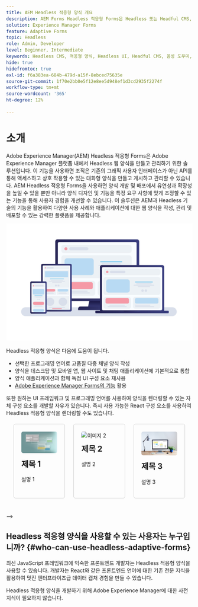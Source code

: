 ```yaml
---
title: AEM Headless 적응형 양식 개요
description: AEM Forms Headless 적응형 Forms은 Headless 또는 Headful CMS, React 애플리케이션, 단일 페이지 애플리케이션(SPA), 웹 앱, 모바일 앱, Amazon Alexa, Google 지원, WhatsApp 등을 비롯한 다양한 플랫폼에 대한 양식을 빠르고 효율적으로 만들 수 있는 방법을 제공합니다. Headless 적응형 Forms을 사용하면 양식 작성 프로세스를 간소화하여 다양한 디바이스 및 플랫폼에서 사용자의 데이터를 보다 쉽게 수집할 수 있습니다.
solution: Experience Manager Forms
feature: Adaptive Forms
topic: Headless
role: Admin, Developer
level: Beginner, Intermediate
keywords: Headless CMS, 적응형 양식, Headless UI, Headful CMS, 음성 도우미, alexa, 챗봇, WhatsApp 아키텍처
hide: true
hidefromtoc: true
exl-id: f6a383ea-684b-479d-a15f-8ebced75635e
source-git-commit: 1f70e2bb0e5f12e8ee5d948ef1d3cd2935f2274f
workflow-type: tm+mt
source-wordcount: '365'
ht-degree: 12%

---
```


# 소개

Adobe Experience Manager(AEM) Headless 적응형 Forms은 Adobe Experience Manager 플랫폼 내에서 Headless 웹 양식을 만들고 관리하기 위한 솔루션입니다. 이 기능을 사용하면 조직은 기존의 그래픽 사용자 인터페이스가 아닌 API를 통해 액세스하고 상호 작용할 수 있는 대화형 양식을 만들고 게시하고 관리할 수 있습니다. AEM Headless 적응형 Forms을 사용하면 양식 개발 및 배포에서 유연성과 확장성을 높일 수 있을 뿐만 아니라 양식 디자인 및 기능을 특정 요구 사항에 맞게 조정할 수 있는 기능을 통해 사용자 경험을 개선할 수 있습니다. 이 솔루션은 AEM과 Headless 기술의 기능을 활용하여 다양한 사용 사례와 애플리케이션에 대한 웹 양식을 작성, 관리 및 배포할 수 있는 강력한 플랫폼을 제공합니다.

![웹 사이트, 응용 프로그램 또는 시각적이지 않은 상호 작용에서 양식을 빌드하고 기본적으로 렌더링합니다](/help/assets/headless-forms-for-any-device.jpeg)

Headless 적응형 양식은 다음에 도움이 됩니다.

* 선택한 프로그래밍 언어로 고품질 다중 채널 양식 작성
* 양식을 데스크탑 및 모바일 앱, 웹 사이트 및 채팅 애플리케이션에 기본적으로 통합
* 양식 애플리케이션과 함께 독점 UI 구성 요소 재사용
* [Adobe Experience Manager Forms의 기능](https://experienceleague.adobe.com/docs/experience-manager-65/forms/getting-started/introduction-aem-forms.html) 활용

또한 원하는 UI 프레임워크 및 프로그래밍 언어를 사용하여 양식을 렌더링할 수 있는 자체 구성 요소를 개발할 자유가 있습니다. 즉시 사용 가능한 React 구성 요소를 사용하여 Headless 적응형 양식을 렌더링할 수도 있습니다.

<!-- 

## Key Features

<table style="width:100%;">
  <tr>
    <td style="width:33.33%;">
      <div style="width: 250px; border: 1px solid #ccc; border-radius: 8px;">
        <img src="/help/assets/01-overview-responsive-forms.jpeg" alt="Card Image 1" style="width:33.33; height: auto;">
        <div style="padding: 20px;">
          <h2 style="margin-top: 0;">Responsive Forms</h2>
          <p>The adaptive form feature enables you to create a single source for a form that automatically sizes and re-flows on mobile devices.</p>
        </div>
      </div>
    </td>
    <td style="width:33.33%;">
      <div style="width: 250px; border: 1px solid #ccc; border-radius: 8px; ">
        <img src="/help/assets/01-overview-responsive-forms.jpeg" alt="Card Image 1" style="width:33.33; height: auto;">
        <div style="padding: 20px;">
          <h2 style="margin-top: 0;">Communication API</h2>
          <p>The adaptive form feature enables you to create a single source for a form that automatically sizes and re-flows on mobile devices.</p>
        </div>
      </div>
    </td>
    <td style="width:33.33%;">
      <div style="width: 250px; border: 1px solid #ccc; border-radius: 8px; ">
        <img src="/help/assets/02-overview-backend-systems.jpeg" alt="Card Image 2" style="width:33.33; height: auto;">
        <div style="padding: 20px;">
          <h2 style="margin-top: 0;">Business Process Management</h2>
          <p>Integrate RDBMS, OData, Or Microsoft SOAP services, as well as protocols like Swagger 2.0 to connect to just about anything.</p>
        </div>
      </div>
    </td>
  </tr>
  <tr>
    <td style="width:33.33%;">
      <div style="width: 250px; border: 1px solid #ccc; border-radius: 8px; ">
        <img src="/help/assets/03-overview-save-and-resume.jpeg" alt="Card Image 3" style="width:33.33; height: auto;">
        <div style="padding: 20px;">
          <h2 style="margin-top: 0;">Save and resume forms</h2>
          <p>Allow clients to save in-progress forms and return later to complete them, even on another device.</p>
        </div>
      </div>
    </td>
    <td style="width:33.33%;">
      <div style="width: 250px; border: 1px solid #ccc; border-radius: 8px; ">
        <img src="/help/assets/04-overview-search.jpeg" alt="Card Image 1" style="width:33.33; height: auto;">
        <div style="padding: 20px;">
          <h2 style="margin-top: 0;">Forms Search and Discovery</h2>
          <p>Let customers easily find relevant forms based on a simple search query, tags, filters, and even geolocation — on any device through a personalized portal, with or without authentication.
          </p>
        </div>
      </div>
    </td>
      <td style="width:33.33%;">
      <div style="width: 250px; border: 1px solid #ccc; border-radius: 8px; ">
        <img src="/help/assets/04-overview-search.jpeg" alt="Card Image 1" style="width:33.33; height: auto;">
        <div style="padding: 20px;">
          <h2 style="margin-top: 0;">Forms Search and Discovery</h2>
          <p>Let customers easily find relevant forms based on a simple search query, tags, filters, and even geolocation — on any device through a personalized portal, with or without authentication.
          </p>
        </div>
      </div>
    </td>
  </tr>
  <tr>
    <td style="width:33.33%;">
      <div style="width: 250px; border: 1px solid #ccc; border-radius: 8px; ">
        <img src="/help/assets/05-overview-analytics.jpeg" alt="Card Image 2" style="width:33.33; height: auto;">
        <div style="padding: 20px;">
          <h2 style="margin-top: 0;">Form analytics and reporting</h2>
          <p>Out-of-the-box, customizable dashboards make it easy to apply analytics to forms to gain insight for actionable areas of improvement.</p>
        </div>
      </div>
    </td>
    <td style="width:33.33%;">
      <div style="width: 250px; border: 1px solid #ccc; border-radius: 8px; ">
        <img src="/help/assets/06-overview-business-process.jpeg" alt="Card Image 3" style="width:33.33; height: auto;">
        <div style="padding: 20px;">
          <h2 style="margin-top: 0;">Business Process Management</h2>
          <p>Route application submissions through customized workflows and a centralized dashboard for review, approval, and digital signatures by back-office employees — even when employees are on the go on a mobile device.
          </p>
        </div>
      </div>
    </td>
  </tr>
</table>




<div style="display: flex; flex-wrap: wrap; justify-content: space-between; margin: 20px;">
    <div style="width: 30%; margin-bottom: 20px; border: 1px solid #ccc; border-radius: 5px; padding: 20px; box-sizing: border-box;">
        <img src="/help/assets/01-overview-responsive-forms.jpeg" alt="Icon 1" style="width: 50px; height: 50px;">
        <h2 style="margin-top: 10px;">Heading 1</h2>
        <p>Description 1</p>
    </div>
    <div style="width: 30%; margin-bottom: 20px; border: 1px solid #ccc; border-radius: 5px; padding: 20px; box-sizing: border-box;">
        <img src="/help/assets/02-overview-backend-systems.jpeg" alt="Icon 2" style="width: 50px; height: 50px;">
        <h2 style="margin-top: 10px;">Heading 2</h2>
        <p>Description 2</p>
    </div>
    <div style="width: 30%; margin-bottom: 20px; border: 1px solid #ccc; border-radius: 5px; padding: 20px; box-sizing: border-box;">
        <img src="/help/assets/03-overview-save-and-resume.jpeg" alt="Icon 3" style="width: 50px; height: 50px;">
        <h2 style="margin-top: 10px;">Heading 3</h2>
        <p>Description 3</p>
    </div>
        <div style="width: 30%; margin-bottom: 20px; border: 1px solid #ccc; border-radius: 5px; padding: 20px; box-sizing: border-box;">
        <img src="/help/assets/04-overview-search.jpeg" alt="Icon 1" style="width: 50px; height: 50px;">
        <h2 style="margin-top: 10px;">Heading 1</h2>
        <p>Description 1</p>
    </div>
    <div style="width: 30%; margin-bottom: 20px; border: 1px solid #ccc; border-radius: 5px; padding: 20px; box-sizing: border-box;">
        <img src="/help/assets/05-overview-analytics.jpeg" alt="Icon 2" style="width: 50px; height: 50px;">
        <h2 style="margin-top: 10px;">Heading 2</h2>
        <p>Description 2</p>
    </div>
    <div style="width: 30%; margin-bottom: 20px; border: 1px solid #ccc; border-radius: 5px; padding: 20px; box-sizing: border-box;">
        <img src="/help/assets/06-overview-business-process.jpeg" alt="Icon 3" style="width: 50px; height: 50px;">
        <h2 style="margin-top: 10px;">Heading 3</h2>
        <p>Description 3</p>
    </div>
    <!-- Add more cards as needed -->
</div>




<div style="display: flex; flex-wrap: wrap; justify-content: space-between; margin: 20px;">
    <div style="width: 30%; margin-bottom: 20px; border: 1px solid #ccc; border-radius: 5px; padding: 20px; box-sizing: border-box;">
        <img src="/help/assets/01-overview-responsive-forms.jpeg" alt="이미지 1" style="width: 100%; border-radius: 5px;">
        <h2 style="margin-top: 10px;">제목 1</h2>
        <p>설명 1</p>
    </div>
    <div style="width: 30%; margin-bottom: 20px; border: 1px solid #ccc; border-radius: 5px; padding: 20px; box-sizing: border-box;">
        <img src="/help/assets/02-overview-backend-systems.jpeg" alt="이미지 2" style="width: 100%; border-radius: 5px;">
        <h2 style="margin-top: 10px;">제목 2</h2>
        <p>설명 2</p>
    </div>
    <div style="width: 30%; margin-bottom: 20px; border: 1px solid #ccc; border-radius: 5px; padding: 20px; box-sizing: border-box;">
        <img src="/help/assets/03-overview-save-and-resume.jpeg" alt="이미지 3" style="width: 100%; border-radius: 5px;">
        <h2 style="margin-top: 10px;">제목 3</h2>
        <p>설명 3</p>
    </div>
    <!-- Add more cards as needed -->
</div>

—>

## Headless 적응형 양식을 사용할 수 있는 사용자는 누구입니까? {#who-can-use-headless-adaptive-forms}

최신 JavaScript 프레임워크에 익숙한 프론트엔드 개발자는 Headless 적응형 양식을 사용할 수 있습니다. 개발자는 React와 같은 프론트엔드 언어에 대한 기존 전문 지식을 활용하여 멋진 엔터프라이즈급 데이터 캡처 경험을 만들 수 있습니다.

Headless 적응형 양식을 개발하기 위해 Adobe Experience Manager에 대한 사전 지식이 필요하지 않습니다.

<!-- 
## How to join the early adopter program? {#how-to-join-early-adopter-forms}

The service is available for AEM Forms as a Cloud Service and AEM 6.5.16.0 Forms or later On-Premise term customers and Adobe-Managed Service enterprise customers. Send an email to [headlessadaptiveforms@adobe.com](mailto:headlessadaptiveforms@adobe.com) from your official email ID to join the early adopter program. 

-->
